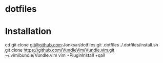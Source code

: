 # dotfiles


# Installation

cd
git clone git@github.com:Jonksar/dotfiles.git .dotfiles
./.dotfiles/install.sh
git clone https://github.com/VundleVim/Vundle.vim.git ~/.vim/bundle/Vundle.vim
vim +PluginInstall +qall
